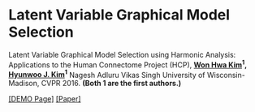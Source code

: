 # Latent Variable Graphical Model Selection 
Latent Variable Graphical Model Selection using Harmonic Analysis: Applications to the Human Connectome Project (HCP), 
**[Won Hwa Kim](http://pages.cs.wisc.edu/~wonhwa/)<sup>1</sup>, [Hyunwoo J. Kim](http://pages.cs.wisc.edu/~hwkim)<sup>1</sup>** Nagesh Adluru Vikas Singh University of Wisconsin-Madison, CVPR 2016.
**(Both 1 are the first authors.)**

[[DEMO Page]](https://mlman.github.io/lvgm-cvpr2016/)
[[Paper]](http://www.cv-foundation.org/openaccess/content_cvpr_2016/papers/Kim_Latent_Variable_Graphical_CVPR_2016_paper.pdf)
